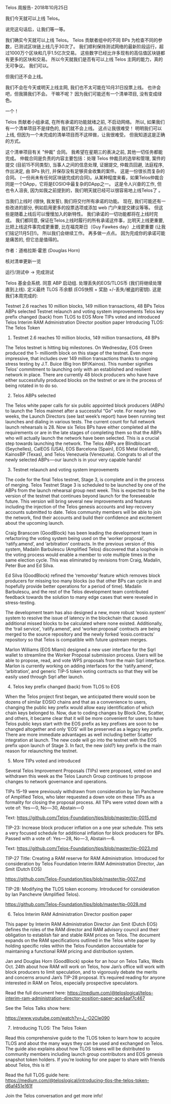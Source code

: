 Telos 周报告- 2018年10月25日

我们今天就可以上线 Telos。

说完这句话后，让我们等一等。

我们确实今天就可以上线 Telos。 Telos 贡献者组中的不同 BPs 为检查不同的参数，已测试区块链上线几乎30次了。 我们顺利保持测试网络的最新阶段运行，超过1000万个区块和几乎1.5亿次交易。 这些数字已经比许多现有的高估值区块链都有更多的区块和交易。 所以今天就我们是否有可以上线 Telos 主网的能力，真的无可争议。 我们可以。

但我们还不会上线。

我们不会在今天或明天上线主网, 我们也不太可能在10月31日投票上线。 也许会吧，但我猜我们不会。 干嘛不呢？ 因为我们可能还有一个清单项目, 没有变成绿色。

一个！

Telos 贡献者小组承诺, 在所有承诺的功能就绪之前, 不启动网络。 所以, 如果我们有一个清单项目不是绿色的, 我们就不会上线。 这点让我很难受！ 明明我们可以上线, 但因为一个未完成的清单项目而不这样做，让我很难受。 但我知道这是正确的方式。

这个清单项目有关 "仲裁" 合同。 我希望在星期三的表决之前, 其他一切任务都能完成。 仲裁合同是负责的内容主要包括：处理 Telos 仲裁员的选举和管理, 案件的提交 (目前15不同类型), 当事人之间的信息处理, 证据提交, 仲裁员回避, 法庭程序, 作出决定, 由 BPs 执行, 并保存没有足够资金收集的案件。 这是一份很长而复杂的合同。 (一份尚未有任何区块链完成的合同)。从某种程度来看，如果Telos仲裁合同是一个DApp，它将是EOSIO中最复杂的DApp之一。 这是令人兴奋的工作, 但也令人沮丧, 因为如我之前提到的，我们明天就已经可以很容易地上线Telos了 。

当我们上线时 (很快, 我发誓), 我们将交付所有承诺的功能。 现在, 我们可能还有一些改进的部分, 例如启用更多的投票选项或添加 web 门户来提交建议等等。 但这些是随着上线后可以慢慢加入的新特性。 我们承诺的一切功能都将在上线时完成。 我们都同意, 保证在Telos上线时履行的所有承诺这件事，比明天上线更重要, 比把上线这件事完成更重要, 比在福克斯日（Guy Fawkes day）上线更重要 (让我们铭记11月5日!)。 所以我们会继续工作。 再多做一点点。 因为完成你的承诺可能是痛苦的, 但它总是值得的。

作者：道格拉斯·霍恩 (Douglas Horn)

核对清单更新一览

运行/测试中 → 完成测试

Telos 基金会系统. 同意 ABP 启动组. 处理丢失的EOS/TLOS币 (我们将继续处理直到上线). 定义最终 TLOS 币余额 (EOS快照 + 奖励 +/-丢失/被盗的密钥). 这是我们本周完成的:

Testnet 2.6 reaches 10 million blocks, 149 million transactions, 48 BPs Telos ABPs selected Testnet relaunch and voting system improvements Telos key prefix changed (back) from TLOS to EOS More TIPs voted and introduced Telos Interim RAM Administration Director position paper Introducing TLOS: The Telos Token

1. Testnet 2.6 reaches 10 million blocks, 149 million transactions, 48 BPs

The Telos testnet is hitting big milestones. On Wednesday, EOS Green produced the 1- millionth block on this stage of the testnet. Even more impressive, that includes over 149 million transactions thanks to ongoing stress testing by J.T. Buice (Big Iron BP/Kainos). This number signifies Telos’ commitment to launching only with an established and resilient network in place. There are currently 48 block producers who have have either successfully produced blocks on the testnet or are in the process of being rotated in to do so.

2. Telos ABPs selected

The Telos white paper calls for six public appointed block producers (ABPs) to launch the Telos mainnet after a successful “Go” vote. For nearly two weeks, the Launch Directors (see last week’s report) have been running test launches and dialing in various tests. The current count for full network launch rehearsals is 28. Now six Telos BPs have either completed all the requirements or are in the late stages of completing them so that the ABPs who will actually launch the network have been selected. This is a crucial step towards launching the network. The Telos ABPs are Blindblocart (Seychelles), CalEOS (USA), EOS Barcelona (Spain), EOS Metal (Iceland), KainosBP (Texas), and Telos Venezuela (Venezuela). Congrats to all of the newly selected ABPs — our launch is in your very capable hands!

3. Testnet relaunch and voting system improvements

The code for the final Telos testnet, Stage 3, is complete and in the process of merging. Telos Testnet Stage 3 is scheduled to be launched by one of the ABPs from the launch rehearsal group next week. This is expected to be the version of the testnet that continues beyond launch for the foreseeable future. This version will bring several new improvements and features including the injection of the Telos genesis accounts and key-recovery accounts submitted to date. Telos community members will be able to join the network, find their accounts and build their confidence and excitement about the upcoming launch.

Craig Branscom (GoodBlock) has been leading the development team in refactoring the voting system being used on the ‘worker proposal’, ‘ratify.amend’, and ‘arbitration’ contracts. In the previous version of this system, Madalin Barbulescu (Amplified Telos) discovered that a loophole in the voting process would enable a member to vote multiple times in the same election cycle. This was eliminated by revisions from Craig, Madalin, Peter Bue and Ed Silva.

Ed Silva (GoodBlock) refined the ‘removebp’ feature which removes block producers for missing too many blocks (so that other BPs can cycle in and hopefully provide better operations for a period of time). Madalin Barbulescu, and the rest of the Telos development team contributed feedback towards the solution to many edge cases that were revealed in stress-testing.

The development team has also designed a new, more robust ‘eosio.system’ system to resolve the issue of latency in the blockchain that caused additional missed blocks to be calculated where none existed. Additionally, the ‘trail service’, ‘ratify.amend’, and ‘worker.proposal’ contracts are being merged to the source repository and the newly forked ‘eosio.contracts’ repository so that Telos is compatible with future upstream merges.

Marlon Williams (EOS Miami) designed a new user interface for the Sqrl wallet to streamline the Worker Proposal submission process. Users will be able to propose, read, and vote WPS proposals from the main Sqrl interface. Marlon is currently working on adding interfaces for the ‘ratify.amend’, ‘arbitration’, and generic TIP-5 token voting contracts so that they will be easily used through Sqrl after launch.

4. Telos key prefix changed (back) from TLOS to EOS

When the Telos project first began, we anticipated there would soon be dozens of similar EOSIO chains and that as a convenience to users, changing the public key prefix would allow easy identification of which chain keys belonged to. Now, due to coding changes by Block.One, Scatter, and others, it became clear that it will be more convenient for users to have Telos public keys start with the EOS prefix as key prefixes are soon to be changed altogether and only ‘EOS’ will be preserved as a legacy key prefix. There are more immediate advantages as well including better Scatter integration at launch. The new code will go into the testnet with the EOS prefix upon launch of Stage 3. In fact, the new (old?) key prefix is the main reason for relaunching the testnet.

5. More TIPs voted and introduced

Several Telos Improvement Proposals (TIPs) were proposed, voted on and withdrawn this week as the Telos Launch Group continues to propose changes to network governance and operations.

TIPs 15–19 were previously withdrawn from consideration by Ian Panchevre of Amplified Telos, who later requested a down vote on these TIPs as a formality for closing the proposal process. All TIPs were voted down with a vote of: Yes — 0, No — 30, Abstain — 0

Text: https://github.com/Telos-Foundation/tips/blob/master/tip-0015.md

TIP-23: Increase block producer inflation on a one year schedule. This sets a very focused schedule for additional inflation for block producers for BPs. Passed with a vote of: Yes — 28, No — 3, Abstain — 6.

Text: https://github.com/Telos-Foundation/tips/blob/master/tip-0023.md

TIP-27 Title: Creating a RAM reserve for RAM Administration. Introduced for consideration by Telos Foundation Interim RAM Administration Director, Jan Smit (Dutch EOS)

https://github.com/Telos-Foundation/tips/blob/master/tip-0027.md

TIP-28: Modifying the TLOS token economy. Introduced for consideration by Ian Panchevre (Amplified Telos).

https://github.com/Telos-Foundation/tips/blob/master/tip-0028.md

6. Telos Interim RAM Administration Director position paper

This paper by Interim RAM Administration Director Jan Smit (Dutch EOS) defines the roles of the RAM director and RAM advisory council and their obligation to establish fair and stable RAM prices on Telos. The document expands on the RAM specifications outlined in the Telos white paper by holding specific roles within the Telos Foundation accountable for maintaining a functional RAM pricing and distribution system.

Jan and Douglas Horn (GoodBlock) spoke for an hour on Telos Talks, Weds Oct. 24th about how RAM will work on Telos, how Jan’s office will work with block producers to limit speculation, and to vigorously debate the merits and concerns around Jan’s TIP-28 proposal. It’s required reading for anyone interested in RAM on Telos, especially prospective speculators.

Read the full document here: https://medium.com/@teloslogical/telos-interim-ram-administration-director-position-paper-ace4aaf7c467

See the Telos Talks show here:

https://www.youtube.com/watch?v=J_-O2CIe090

7. Introducing TLOS: The Telos Token

Read this comprehensive guide to the TLOS token to learn how to acquire TLOS and about the many ways they can be used and exchanged on Telos. The guide also explains about how TLOS tokens will be distributed to community members including launch group contributors and EOS genesis snapshot token holders. If you’re looking for one paper to share with friends about Telos, this is it!

Read the full TLOS guide here: https://medium.com/@teloslogical/introducing-tlos-the-telos-token-d6af451e161f

Join the Telos conversation and get more info!